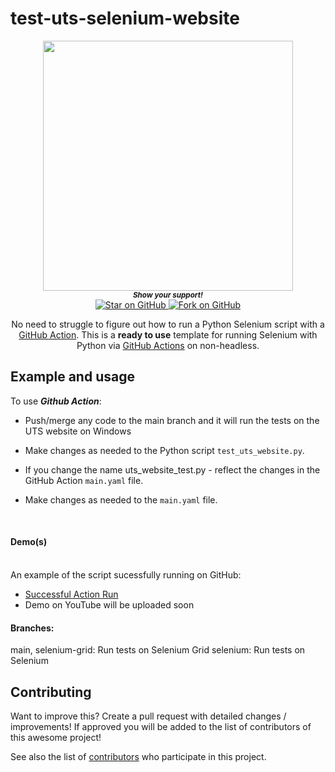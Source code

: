 # test-uts-selenium-website
<div align="center">
  <img height="400" src="https://i.imgur.com/s0CDqF5.png" />

   <br>
  <small> <b><i>Show your support!</i> </b></small>
  <br>
   <a href="https://github.com/MarketingPipeline/Python-Selenium-Action">
    <img title="Star on GitHub" src="https://img.shields.io/github/stars/MarketingPipeline/Python-Selenium-Action.svg?style=social&label=Star">
  </a>
  <a href="https://github.com/MarketingPipeline/Python-Selenium-Action/fork">
    <img title="Fork on GitHub" src="https://img.shields.io/github/forks/MarketingPipeline/Python-Selenium-Action.svg?style=social&label=Fork">
  </a>
   </p>  
 
 


   
 
No need to struggle to figure out how to run a Python Selenium script with a  [GitHub Action](https://github.com/features/actions). 
  This is a <b>ready to use</b> template for running Selenium with Python via [GitHub Actions](https://github.com/features/actions) on non-headless. <br> 
</div>



## Example and usage


To use <b><i>Github Action</b></i>:

- Push/merge any code to the main branch and it will run the tests on the UTS website on Windows

- Make changes as needed to the Python script <code>test_uts_website.py</code>. 

- If you change the name uts_website_test.py - reflect the changes in the GitHub Action <code>main.yaml</code> file. 

- Make changes as needed to the <code>main.yaml</code> file.


<br>

#### Demo(s) 


<br> 
An example of the script sucessfully running on GitHub:
<br>


- [Successful Action Run](https://github.com/Jeffrey-Chung/test-uts-selenium-website/actions/runs/4320123273)
- Demo on YouTube will be uploaded soon


#### Branches:
main, selenium-grid: Run tests on Selenium Grid
selenium: Run tests on Selenium
  
## Contributing

Want to improve this? Create a pull request with detailed changes / improvements! If approved you will be added to the list of contributors of this awesome project!



See also the list of
[contributors](https://github.com/Jeffrey-Chung/test-uts-selenium-website/graphs/contributors) who
participate in this project.



